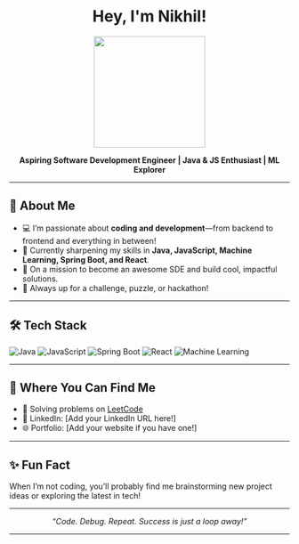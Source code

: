 <!-- Hi there, I'm Nikhil 👋 -->

<h1 align="center">Hey, I'm Nikhil!</h1>
<p align="center">
  <img src="https://media.giphy.com/media/du3J3cXyzhj75IOgvA/giphy.gif" width="200"/>
</p>

<p align="center">
  <b>Aspiring Software Development Engineer | Java & JS Enthusiast | ML Explorer</b>
</p>

---

## 🚀 About Me

- 💻 I’m passionate about **coding and development**—from backend to frontend and everything in between!
- 🌱 Currently sharpening my skills in **Java, JavaScript, Machine Learning, Spring Boot, and React**.
- 🎯 On a mission to become an awesome SDE and build cool, impactful solutions.
- 🧠 Always up for a challenge, puzzle, or hackathon!

---

## 🛠️ Tech Stack

![Java](https://img.shields.io/badge/Java-ED8B00?style=for-the-badge&logo=java&logoColor=white)
![JavaScript](https://img.shields.io/badge/JavaScript-F7DF1E?style=for-the-badge&logo=javascript&logoColor=black)
![Spring Boot](https://img.shields.io/badge/Spring_Boot-6DB33F?style=for-the-badge&logo=springboot&logoColor=white)
![React](https://img.shields.io/badge/React-20232A?style=for-the-badge&logo=react&logoColor=61DAFB)
![Machine Learning](https://img.shields.io/badge/Machine_Learning-FF6F00?style=for-the-badge&logo=python&logoColor=white)

---

## 🌟 Where You Can Find Me

- 🧩 Solving problems on [LeetCode](https://leetcode.com/u/Nikhil_V_R_N_S/)
- 💼 LinkedIn: [Add your LinkedIn URL here!]
- 🌐 Portfolio: [Add your website if you have one!]

---

## ✨ Fun Fact

When I’m not coding, you’ll probably find me brainstorming new project ideas or exploring the latest in tech!

---

<p align="center">
  <i>“Code. Debug. Repeat. Success is just a loop away!”</i>
</p>

---

<!--
**Nikhil6524/Nikhil6524** is a ✨ special ✨ repository because its README.md (this file) appears on your GitHub profile.
-->
